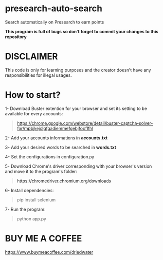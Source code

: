 # presearch-auto-search
Search automatically on Presearch to earn points

**This program is full of bugs so don't forget to commit your changes to this repository**

# DISCLAIMER
This code is only for learning purposes and the creator doesn't have any responsibilities for illegal usages.

# How to start?
1- Download Buster extention for your browser and set its setting to be available for every accounts:
> https://chrome.google.com/webstore/detail/buster-captcha-solver-for/mpbjkejclgfgadiemmefgebjfooflfhl

2- Add your accounts informations in **accounts.txt**

3- Add your desired words to be searched in **words.txt**

4- Set the configurations in configuration.py

5- Download Chrome's driver corresponding with your browser's version and move it to the program's folder:
> https://chromedriver.chromium.org/downloads

6- Install dependencies: 
> pip install selenium

7- Run the program:
> python app.py

# BUY ME A COFFEE

https://www.buymeacoffee.com/driedwater

